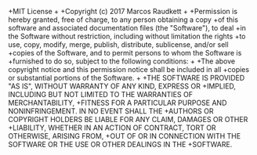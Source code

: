 +MIT License
 +
 +Copyright (c) 2017 Marcos Raudkett
 +
 +Permission is hereby granted, free of charge, to any person obtaining a copy
 +of this software and associated documentation files (the "Software"), to deal
 +in the Software without restriction, including without limitation the rights
 +to use, copy, modify, merge, publish, distribute, sublicense, and/or sell
 +copies of the Software, and to permit persons to whom the Software is
 +furnished to do so, subject to the following conditions:
 +
 +The above copyright notice and this permission notice shall be included in all
 +copies or substantial portions of the Software.
 +
 +THE SOFTWARE IS PROVIDED "AS IS", WITHOUT WARRANTY OF ANY KIND, EXPRESS OR
 +IMPLIED, INCLUDING BUT NOT LIMITED TO THE WARRANTIES OF MERCHANTABILITY,
 +FITNESS FOR A PARTICULAR PURPOSE AND NONINFRINGEMENT. IN NO EVENT SHALL THE
 +AUTHORS OR COPYRIGHT HOLDERS BE LIABLE FOR ANY CLAIM, DAMAGES OR OTHER
 +LIABILITY, WHETHER IN AN ACTION OF CONTRACT, TORT OR OTHERWISE, ARISING FROM,
 +OUT OF OR IN CONNECTION WITH THE SOFTWARE OR THE USE OR OTHER DEALINGS IN THE
 +SOFTWARE.
